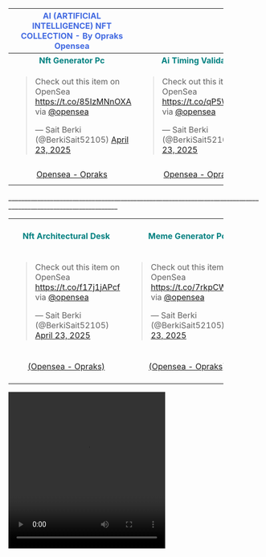 <table style="width:85%">
  <tr>
    <th style="width:85%"><font color="#4169E1"> AI (ARTIFICIAL INTELLIGENCE) NFT COLLECTION - By Opraks Opensea </font></th>
  </tr>

  <tr>
    <th style="width:30%"><font color="#008080"> Nft Generator Pc </font></th>
    <th style="width:30%"><font color="#008080"> Ai Timing Validator </font></th>
    <th style="width:30%"><font color="#008080"> Ai Computer Startup Pc </font></th>
  </tr>
  
  <tr>
  <td style="height:50px"><blockquote class="twitter-tweet" data-theme="dark"><p lang="en" dir="ltr">Check out this item on OpenSea <a href="https://t.co/85IzMNnOXA">https://t.co/85IzMNnOXA</a> via <a href="https://twitter.com/opensea?ref_src=twsrc%5Etfw">@opensea</a></p>&mdash; Sait Berki (@BerkiSait52105) <a href="https://twitter.com/BerkiSait52105/status/1914972881060036820?ref_src=twsrc%5Etfw">April 23, 2025</a></blockquote> <script async src="https://platform.twitter.com/widgets.js" charset="utf-8"></script>
 </td>
    
  <td style="height:50px"><blockquote class="twitter-tweet" data-theme="dark"><p lang="en" dir="ltr">Check out this item on OpenSea <a href="https://t.co/qP5W6AC3iX">https://t.co/qP5W6AC3iX</a> via <a href="https://twitter.com/opensea?ref_src=twsrc%5Etfw">@opensea</a></p>&mdash; Sait Berki (@BerkiSait52105) <a href="https://twitter.com/BerkiSait52105/status/1914997585997140132?ref_src=twsrc%5Etfw">April 23, 2025</a></blockquote> <script async src="https://platform.twitter.com/widgets.js" charset="utf-8"></script>
  </td>
    
  <td style="height:50px"><blockquote class="twitter-tweet" data-theme="dark"><p lang="en" dir="ltr">Check out this item on OpenSea <a href="https://t.co/8Ys0r4Tqus">https://t.co/8Ys0r4Tqus</a> via <a href="https://twitter.com/opensea?ref_src=twsrc%5Etfw">@opensea</a></p>&mdash; Sait Berki (@BerkiSait52105) <a href="https://twitter.com/BerkiSait52105/status/1914977865201856899?ref_src=twsrc%5Etfw">April 23, 2025</a></blockquote> <script async src="https://platform.twitter.com/widgets.js" charset="utf-8"></script>
  </td>   
</tr>

  <tr>
    <td style="height:40px"><a href=" https://opensea.io/Opraks" target="_blank"><center>Opensea - Opraks</center></a></td>
    <td style="height:40px"><a href=" https://opensea.io/Opraks" target="_blank"><center>Opensea - Opraks</center></a></td>
    <td style="height:40px"><a href=" https://opensea.io/Opraks" target="_blank"><center>Opensea - Opraks</center></a></td>
  </tr>
</table>
________________________________________________________________________________________________________________
<table style="width:85%">
  <tr>
    <th style="width:30%"><font color="#008080"> Nft Architectural Desk </font></th>
    <th style="width:30%"><font color="#008080"> Meme Generator Pc </font></th>
    <th style="width:30%"><font color="#008080"> Nft Create Studio </font></th>
  </tr>

  <tr>
   <td style="height:50px"><blockquote class="twitter-tweet" data-theme="dark"><p lang="en" dir="ltr">Check out this item on OpenSea <a href="https://t.co/f17j1jAPcf">https://t.co/f17j1jAPcf</a> via <a href="https://twitter.com/opensea?ref_src=twsrc%5Etfw">@opensea</a></p>&mdash; Sait Berki (@BerkiSait52105) <a href="https://twitter.com/BerkiSait52105/status/1914978522365313480?ref_src=twsrc%5Etfw">April 23, 2025</a></blockquote> <script async src="https://platform.twitter.com/widgets.js" charset="utf-8"></script>
 </td>
    
  <td style="height:50px"><blockquote class="twitter-tweet" data-theme="dark"><p lang="en" dir="ltr">Check out this item on OpenSea <a href="https://t.co/7rkpCWuoSS">https://t.co/7rkpCWuoSS</a> via <a href="https://twitter.com/opensea?ref_src=twsrc%5Etfw">@opensea</a></p>&mdash; Sait Berki (@BerkiSait52105) <a href="https://twitter.com/BerkiSait52105/status/1914978852624834698?ref_src=twsrc%5Etfw">April 23, 2025</a></blockquote> <script async src="https://platform.twitter.com/widgets.js" charset="utf-8"></script>
 </td>

  <td style="height:50px">
    
  </td>
  
</tr>

  <tr>
    <td style="height:40px"><a href=" https://opensea.io/Opraks" target="_blank"><center>(Opensea - Opraks)</center></a></td>
    <td style="height:40px"><a href=" https://opensea.io/Opraks" target="_blank"><center>(Opensea - Opraks)</center></a></td>
    <td style="height:40px"><a href=" https://opensea.io/Opraks" target="_blank"><center>(Opensea - Opraks)</center></a></td>
  </tr>
</table>

<video width="312" height="312" controls="controls">
  <source src="https://drive.google.com/file/d/1QzNH4SwDPhI1Ehy7IZCnTHfnQn8hw_dQ/view?usp=sharing" type="Nft Generator Pc" />
  Tarayıcınız video etiketini desteklemiyor.
</video>
